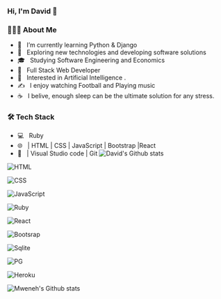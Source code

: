 ### Hi, I'm David 👋


<h3> 👨🏻‍💻 About Me </h3>

- 🔭 &nbsp; I’m currently learning Python & Django
- 🤔 &nbsp; Exploring new technologies and developing software solutions
- 🎓 &nbsp; Studying Software Engineering and Economics
- 💼 &nbsp; Full Stack Web Developer
- 🌱 &nbsp; Interested in Artificial Intelligence .
- ✍️ &nbsp; I enjoy watching Football and Playing music
- ☕ &nbsp; I belive, enough sleep can be the ultimate solution for any stress. 

<h3>🛠 Tech Stack</h3>

- 💻 &nbsp; Ruby 
- 🌐 &nbsp;  | HTML | CSS | JavaScript | Bootstrap |React
- 🔧 &nbsp; | Visual Studio code | Git
![David's Github stats](https://github-readme-stats.vercel.app/api?username=david&show_icons=true&theme=radical)

 ![HTML](https://img.shields.io/badge/HTML5-E34F26?style=for-the-badge&logo=html5&logoColor=white)

![CSS](https://img.shields.io/badge/CSS3-1572B6?style=for-the-badge&logo=css3&logoColor=white)

![JavaScript](https://img.shields.io/badge/JavaScript-F7DF1E?style=for-the-badge&logo=javascript&logoColor=black)

![Ruby](https://img.shields.io/badge/Ruby-CC342D?style=for-the-badge&logo=ruby&logoColor=white)

![React](https://img.shields.io/badge/React-20232A?style=for-the-badge&logo=react&logoColor=61DAFB)

![Bootsrap](https://img.shields.io/badge/Bootstrap-563D7C?style=for-the-badge&logo=bootstrap&logoColor=white)

![Sqlite](https://img.shields.io/badge/SQLite-07405E?style=for-the-badge&logo=sqlite&logoColor=white)

![PG](https://img.shields.io/badge/PostgreSQL-316192?style=for-the-badge&logo=postgresql&logoColor=white)

![Heroku](https://img.shields.io/badge/Heroku-430098?style=for-the-badge&logo=heroku&logoColor=white)


<!--
**mweneh/mweneh** is a ✨ _special_ ✨ repository because its `README.md` (this file) appears on your GitHub profile.

Here are some ideas to get you started:

- 🔭 I’m currently working on ...
- 🌱 I’m currently learning ...
- 👯 I’m looking to collaborate on ...
- 🤔 I’m looking for help with ...
- 💬 Ask me about ...
- 📫 How to reach me: ...
- 😄 Pronouns: ...
- ⚡ Fun fact: ...
-->
![Mweneh's Github stats](https://github-readme-stats.vercel.app/api?username=david&show_icons=true&theme=radical)
